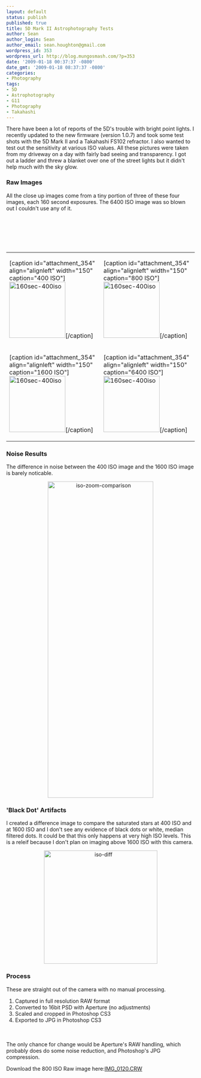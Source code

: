 ```yaml
---
layout: default
status: publish
published: true
title: 5D Mark II Astrophotography Tests
author: Sean
author_login: Sean
author_email: sean.houghton@gmail.com
wordpress_id: 353
wordpress_url: http://blog.mungosmash.com/?p=353
date: '2009-01-18 00:37:37 -0800'
date_gmt: '2009-01-18 08:37:37 -0800'
categories:
- Photography
tags:
- 5D
- Astrophotography
- G11
- Photography
- Takahashi
---
```

There have been a lot of reports of the 5D's trouble with bright point lights. I recently updated to the new firmware (version 1.0.7) and took some test shots with the 5D Mark II and a Takahashi FS102 refractor. I also wanted to test out the sensitivity at various ISO values. All these pictures were taken from my driveway on a day with fairly bad seeing and transparency. I got out a ladder and threw a blanket over one of the street lights but it didn't help much with the sky glow.

### Raw Images
All the close up images come from a tiny portion of three of these four images, each 160 second exposures. The 6400 ISO image was so blown out I couldn't use any of it.

<table border="0">
<tbody>
<tr>
<td>







[caption id="attachment_354" align="alignleft" width="150" caption="400 ISO"]<a href="{{site.url_root}}/assets/data/2009/01/160sec-400iso.jpg"><img class="size-thumbnail wp-image-354" title="160sec-400iso" src="http://blog.mungosmash.com/wp-content/uploads/2009/01/160sec-400iso-150x150.jpg" alt="160sec-400iso" width="150" height="150" /></a>[/caption]</td>

<td>







[caption id="attachment_354" align="alignleft" width="150" caption="800 ISO"]<a href="{{site.url_root}}/assets/data/2009/01/160sec-800iso.jpg"><img class="size-thumbnail wp-image-354" title="160sec-800iso" src="http://blog.mungosmash.com/wp-content/uploads/2009/01/160sec-800iso-150x150.jpg" alt="160sec-400iso" width="150" height="150" /></a>[/caption]</td><br />
</tr>

<tr>
<td>







[caption id="attachment_354" align="alignleft" width="150" caption="1600 ISO"]<a href="{{site.url_root}}/assets/data/2009/01/160sec-1600iso.jpg"><img class="size-thumbnail wp-image-354" title="160sec-1600iso" src="http://blog.mungosmash.com/wp-content/uploads/2009/01/160sec-1600iso-150x150.jpg" alt="160sec-400iso" width="150" height="150" /></a>[/caption]</td>

<td>







[caption id="attachment_354" align="alignleft" width="150" caption="6400 ISO"]<a href="{{site.url_root}}/assets/data/2009/01/160sec-6400iso.jpg"><img class="size-thumbnail wp-image-354" title="160sec-6400iso" src="http://blog.mungosmash.com/wp-content/uploads/2009/01/160sec-6400iso-150x150.jpg" alt="160sec-400iso" width="150" height="150" /></a>[/caption]</td><br />
</tr><br />
</tbody></table>

### Noise Results
The difference in noise between the 400 ISO image and the 1600 ISO image is barely noticable.

<p style="text-align: center;"><img class="size-full wp-image-359 aligncenter" title="iso-zoom-comparison" src="{{site.url_root}}/assets/data/2009/01/iso-zoom-comparison.jpg" alt="iso-zoom-comparison" width="282" height="846" />


### 'Black Dot' Artifacts

<p style="text-align: left;">I created a difference image to compare the saturated stars at 400 ISO and at 1600 ISO and I don't see any evidence of black dots or white, median filtered dots. It could be that this only happens at very high ISO levels. This is a releif because I don't plan on imaging above 1600 ISO with this camera.


<p style="text-align: center;"><img class="size-full wp-image-358 aligncenter" title="iso-diff" src="{{site.url_root}}/assets/data/2009/01/iso-diff.jpg" alt="iso-diff" width="303" height="303" />


### Process
These are straight out of the camera with no manual processing.

<ol>
<li>Captured in full resolution RAW format</li>
<li>Converted to 16bit PSD with Aperture (no adjustments)</li>
<li>Scaled and cropped in Photoshop CS3</li>
<li>Exported to JPG in Photoshop CS3</li><br />
</ol><br />
The only chance for change would be Aperture's RAW handling, which probably does do some noise reduction, and Photoshop's JPG compression.



Download the 800 ISO Raw image here:<a href="http://blog.mungosmash.com/wp-content/uploads/2009/01/IMG_0120.CR2">IMG_0120.CRW</a>

